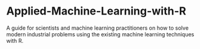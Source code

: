 # Applied-Machine-Learning-with-R
A guide for scientists and machine learning practitioners on how to solve modern industrial problems using the existing machine learning techniques with R.
